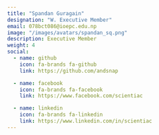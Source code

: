 ```yaml
---
title: "Spandan Guragain"
designation: "W. Executive Member"
email: 078bct086@ioepc.edu.np
image: "/images/avatars/spandan_sq.png"
description: Executive Member
weight: 4
social:
  - name: github
    icon: fa-brands fa-github
    link: https://github.com/andsnap

  - name: facebook
    icon: fa-brands fa-facebook
    link: https://www.facebook.com/scientiac

  - name: linkedin
    icon: fa-brands fa-linkedin
    link: https://www.linkedin.com/in/scientiac
---
```


